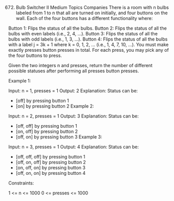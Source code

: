 672. Bulb Switcher II
Medium
Topics
Companies
There is a room with n bulbs labeled from 1 to n that all are turned on initially, and four buttons on the wall. Each of the four buttons has a different functionality where:

Button 1: Flips the status of all the bulbs.
Button 2: Flips the status of all the bulbs with even labels (i.e., 2, 4, ...).
Button 3: Flips the status of all the bulbs with odd labels (i.e., 1, 3, ...).
Button 4: Flips the status of all the bulbs with a label j = 3k + 1 where k = 0, 1, 2, ... (i.e., 1, 4, 7, 10, ...).
You must make exactly presses button presses in total. For each press, you may pick any of the four buttons to press.

Given the two integers n and presses, return the number of different possible statuses after performing all presses button presses.

 

Example 1:

Input: n = 1, presses = 1
Output: 2
Explanation: Status can be:
- [off] by pressing button 1
- [on] by pressing button 2
Example 2:

Input: n = 2, presses = 1
Output: 3
Explanation: Status can be:
- [off, off] by pressing button 1
- [on, off] by pressing button 2
- [off, on] by pressing button 3
Example 3:

Input: n = 3, presses = 1
Output: 4
Explanation: Status can be:
- [off, off, off] by pressing button 1
- [off, on, off] by pressing button 2
- [on, off, on] by pressing button 3
- [off, on, on] by pressing button 4
 

Constraints:

1 <= n <= 1000
0 <= presses <= 1000